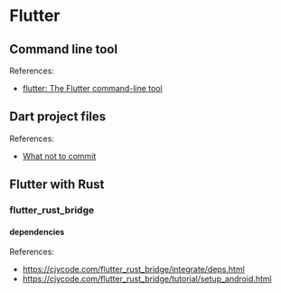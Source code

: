 # Flutter

## Command line tool

References:

- [flutter: The Flutter command-line tool](https://docs.flutter.dev/reference/flutter-cli)

## Dart project files

References:

- [What not to commit](https://dart.dev/guides/libraries/private-files)

## Flutter with Rust

### flutter_rust_bridge

#### dependencies

References:

- https://cjycode.com/flutter_rust_bridge/integrate/deps.html
- https://cjycode.com/flutter_rust_bridge/tutorial/setup_android.html
